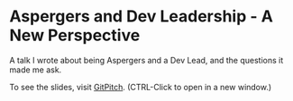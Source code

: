 # Aspergers and Dev Leadership - A New Perspective
A talk I wrote about being Aspergers and a Dev Lead, and the questions it made me ask.

To see the slides, visit [GitPitch](https://gitpitch.com/andrewharmellaw/deck-aspergers-and-dev-leadership). (CTRL-Click to open in a new window.)
